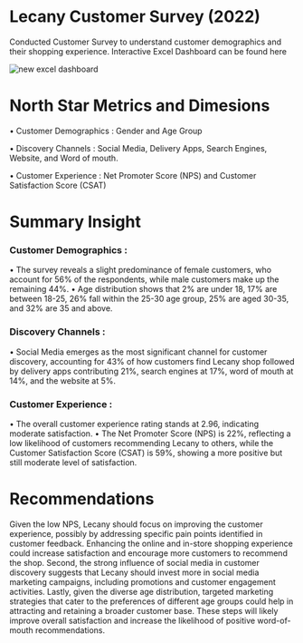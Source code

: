 # Lecany Customer Survey (2022)
Conducted Customer Survey to understand customer demographics and their shopping experience. Interactive Excel Dashboard can be found here

![new excel dashboard](https://github.com/user-attachments/assets/9fb4e6c1-bf80-48f0-b687-bdfbbaa287e8)


# North Star Metrics and Dimesions	
•	Customer Demographics : Gender and Age Group

•	Discovery Channels : Social Media, Delivery Apps, Search Engines, Website, and Word of mouth.

•	Customer Experience : Net Promoter Score (NPS) and Customer Satisfaction Score (CSAT)

# Summary Insight
### Customer Demographics :
•	The survey reveals a slight predominance of female customers, who account for 56% of the respondents, while male customers make up the remaining 44%.
•	Age distribution shows that 2% are under 18, 17% are between 18-25, 26% fall within the 25-30 age group, 25% are aged 30-35, and 32% are 35 and above.
### Discovery Channels :
•	Social Media emerges as the most significant channel for customer discovery, accounting for 43% of how customers find Lecany shop followed by delivery apps contributing 21%, search engines at 17%, word of mouth at 14%, and the website at 5%.
### Customer Experience :
•	The overall customer experience rating stands at 2.96, indicating moderate satisfaction.
•	The Net Promoter Score (NPS) is 22%, reflecting a low likelihood of customers recommending Lecany to others, while the Customer Satisfaction Score (CSAT) is 59%, showing a more positive but still moderate level of satisfaction.

# Recommendations
Given the low NPS, Lecany should focus on improving the customer experience, possibly by addressing specific pain points identified in customer feedback. Enhancing the online and in-store shopping experience could increase satisfaction and encourage more customers to recommend the shop. Second, the strong influence of social media in customer discovery suggests that Lecany should invest more in social media marketing campaigns, including promotions and customer engagement activities. Lastly, given the diverse age distribution, targeted marketing strategies that cater to the preferences of different age groups could help in attracting and retaining a broader customer base. These steps will likely improve overall satisfaction and increase the likelihood of positive word-of-mouth recommendations.
